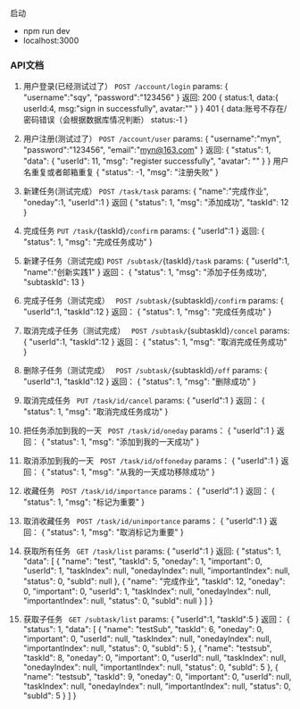 启动
- npm run dev
- localhost:3000
### API文档
1. 用户登录(已经测试过了）
   `POST /account/login`
   params:
   {
   "username":"sqy",
   "password":"123456"
   }
   返回:
   200
   {
   status:1,
   data:{
   	userId:4,
   	msg:"sign in successfully",
   	avatar:""
   }
   }
   401
   {
   data:账号不存在/密码错误（会根据数据库情况判断）
   status:-1
   }

2. 用户注册(测试过了）
   `POST /account/user`
   params:
   {
   	"username":"myn",
   	"password":"123456",
   	"email":"myn@163.com"
   }
   返回:
   {
       "status": 1,
       "data": {
           "userId": 11,
           "msg": "register successfully",
           "avatar": ""
       }
   }
   用户名重复或者邮箱重复
   {
       "status": -1,
       "msg": "注册失败"
   }

3. 新建任务(测试完成）
`POST /task/task`
params:
{
	"name":"完成作业",
	"oneday":1,
	"userId":1
}
返回
{
    "status": 1,
    "msg": "添加成功",
    "taskId": 12
}
4. 完成任务
`PUT /task/`{taskId}`/confirm`
params:
{
	 "userId":1
}
返回:
{
    "status": 1,
    "msg": "完成任务成功"
}
5. 新建子任务（测试完成)
`POST /subtask/`{taskId}`/task`
params:
{
	 "userId":1,
	 "name":"创新实践1"
}
返回：
{
    "status": 1,
    "msg": "添加子任务成功",
    "subtaskId": 13
}
6. 完成子任务（测试完成）
` POST /subtask/`{subtaskId}`/confirm`
params:
{
	 "userId":1,
	 "taskId":12
}
返回：
{
    "status": 1,
    "msg": "完成任务成功"
}
7. 取消完成子任务（测试完成）
` POST /subtask/`{subtaskId}`/concel`
params:
{
	 "userId":1,
	 "taskId":12
}
返回：
{
    "status": 1,
    "msg": "取消完成任务成功"
}
8. 删除子任务（测试完成）
` POST /subtask/`{subtaskId}`/off`
params:
{
	 "userId":1,
	 "taskId":12
}
返回：
{
    "status": 1,
    "msg": "删除成功"
}
9. 取消完成任务
` PUT /task/id/cancel`
params:
{
	 "userId":1
}
返回：
{
    "status": 1,
    "msg": "取消完成任务成功"
}
10. 把任务添加到我的一天
` POST /task/id/oneday`
params：
{
	 "userId":1
}
返回：
{
    "status": 1,
    "msg": "添加到我的一天成功"
}
11. 取消添加到我的一天
` POST /task/id/offoneday`
params：
{
	 "userId":1
}
返回：
{
    "status": 1,
    "msg": "从我的一天成功移除成功"
}
12. 收藏任务
` POST /task/id/importance`
params：
{
	 "userId":1
}
返回：
{
    "status": 1,
    "msg": "标记为重要"
}
13. 取消收藏任务
` POST /task/id/unimportance`
params：
{
	 "userId":1
}
返回：
{
    "status": 1,
    "msg": "取消标记为重要"
}
14. 获取所有任务
` GET /task/list`
params:
{
	 "userId":1
}
返回:
{
    "status": 1,
    "data": [
        {
            "name": "test",
            "taskId": 5,
            "oneday": 1,
            "important": 0,
            "userId": 1,
            "taskIndex": null,
            "onedayIndex": null,
            "importantIndex": null,
            "status": 0,
            "subId": null
        },
        {
            "name": "完成作业",
            "taskId": 12,
            "oneday": 0,
            "important": 0,
            "userId": 1,
            "taskIndex": null,
            "onedayIndex": null,
            "importantIndex": null,
            "status": 0,
            "subId": null
        }
    ]
}
15. 获取子任务
` GET /subtask/list`
params:
{
	 "userId":1,
	 "taskId":5
}
返回：
{
    "status": 1,
    "data": [
        {
            "name": "testSub",
            "taskId": 6,
            "oneday": 0,
            "important": 0,
            "userId": null,
            "taskIndex": null,
            "onedayIndex": null,
            "importantIndex": null,
            "status": 0,
            "subId": 5
        },
        {
            "name": "testsub",
            "taskId": 8,
            "oneday": 0,
            "important": 0,
            "userId": null,
            "taskIndex": null,
            "onedayIndex": null,
            "importantIndex": null,
            "status": 0,
            "subId": 5
        },
        {
            "name": "testsub",
            "taskId": 9,
            "oneday": 0,
            "important": 0,
            "userId": null,
            "taskIndex": null,
            "onedayIndex": null,
            "importantIndex": null,
            "status": 0,
            "subId": 5
        }
    ]
}
